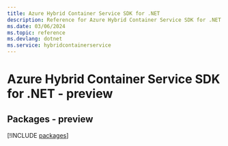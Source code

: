 ```yaml
---
title: Azure Hybrid Container Service SDK for .NET
description: Reference for Azure Hybrid Container Service SDK for .NET
ms.date: 03/06/2024
ms.topic: reference
ms.devlang: dotnet
ms.service: hybridcontainerservice
---
```

# Azure Hybrid Container Service SDK for .NET - preview
## Packages - preview
[!INCLUDE [packages](hybrid-container-service-index.md)]